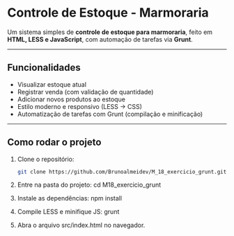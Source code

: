 # Controle de Estoque - Marmoraria

Um sistema simples de **controle de estoque para marmoraria**, feito em **HTML, LESS e JavaScript**, com automação de tarefas via **Grunt**.

---

## Funcionalidades
- Visualizar estoque atual  
- Registrar venda (com validação de quantidade)  
- Adicionar novos produtos ao estoque  
- Estilo moderno e responsivo (LESS → CSS)  
- Automatização de tarefas com Grunt (compilação e minificação)  

---

## Como rodar o projeto

1. Clone o repositório:
   ```bash
   git clone https://github.com/Brunoalmeidev/M_18_exercicio_grunt.git

2. Entre na pasta do projeto:
    cd M18_exercicio_grunt

3. Instale as dependências:
    npm install

4. Compile LESS e minifique JS:
    grunt

5. Abra o arquivo src/index.html no navegador.